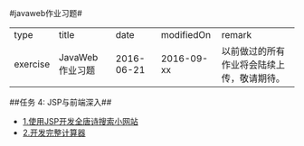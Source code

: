 #javaweb作业习题#

<table>
<tr><td>type</td><td>title</td><td>date</td><td>modifiedOn</td><td>remark</td></tr>
<tr><td>exercise</td><td>JavaWeb作业习题</td><td>2016-06-21</td><td>2016-09-xx</td><td>以前做过的所有作业将会陆续上传，敬请期待。</td>
</tr>
</table>


##任务 4: JSP与前端深入##
- [1.使用JSP开发全唐诗搜索小网站](task4/basic.html)
- [2.开发完整计算器](task4/number.html)
